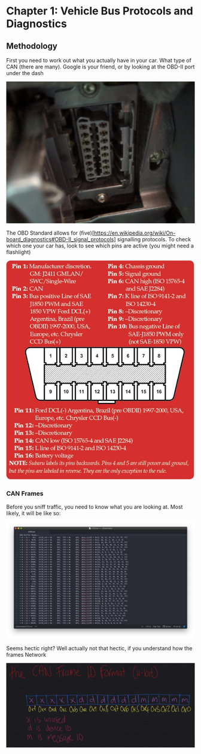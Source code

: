# Chapter 1: Vehicle Bus Protocols and Diagnostics

## Methodology

First you need to work out what you actually have in your car. What type of CAN (there are many). Google is your friend, or by looking at the OBD-II port under the dash

![](images/OBDIIport.jpg)

The OBD Standard allows for (five)[https://en.wikipedia.org/wiki/On-board_diagnostics#OBD-II_signal_protocols] signalling protocols. To check which one your car has, look to see which pins are active (you might need a flashlight)

![](images/obdii-port-diagnostics.jpg)



### CAN Frames

Before you sniff traffic, you need to know what you are looking at. Most likely, it will be like so:

![](images/candump.jpeg)

Seems hectic right? Well actually not that hectic, if you understand how the frames Network

![](images/CANframes.jpeg)